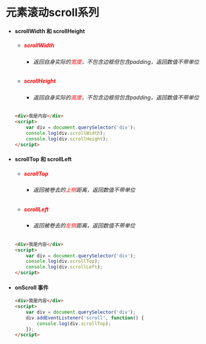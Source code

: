 # 元素滚动scroll系列

- #### scrollWidth 和 scrollHeight

  - ##### <font color="red">scrollWidth</font>

    - ###### 返回自身实际的<font color="red">宽度</font>，不包含边框但包含padding，返回数值不带单位

  - ##### <font color="red">scrollHeight</font>

    - ###### 返回自身实际的<font color="red">高度</font>，不包含边框但包含padding，返回数值不带单位

  ```html
  <div>我是内容</div>
  <script>
      var div = document.querySelector('div');
      console.log(div.scrollWidth);
      console.log(div.scrollHeight);
  </script>
  ```

  

- #### scrollTop 和 scrollLeft

  - ##### <font color="red">scrollTop</font>

    - ###### 返回被卷去的<font color="red">上侧</font>距离，返回数值不带单位

  - ##### <font color="red">scrollLeft</font>

    - ###### 返回被卷去的<font color="red">左侧</font>距离，返回数值不带单位

  ```html
  <div>我是内容</div>
  <script>
      var div = document.querySelector('div');
      console.log(div.scrollTop);
      console.log(div.scrollLeft);
  </script>
  ```

  

- #### onScroll 事件

  ```html
  <div>我是内容</div>
  <script>
      var div = document.querySelector('div');
      div.addEventListener('scroll', function() {
          console.log(div.scrollTop);
      });
  </script>
  ```